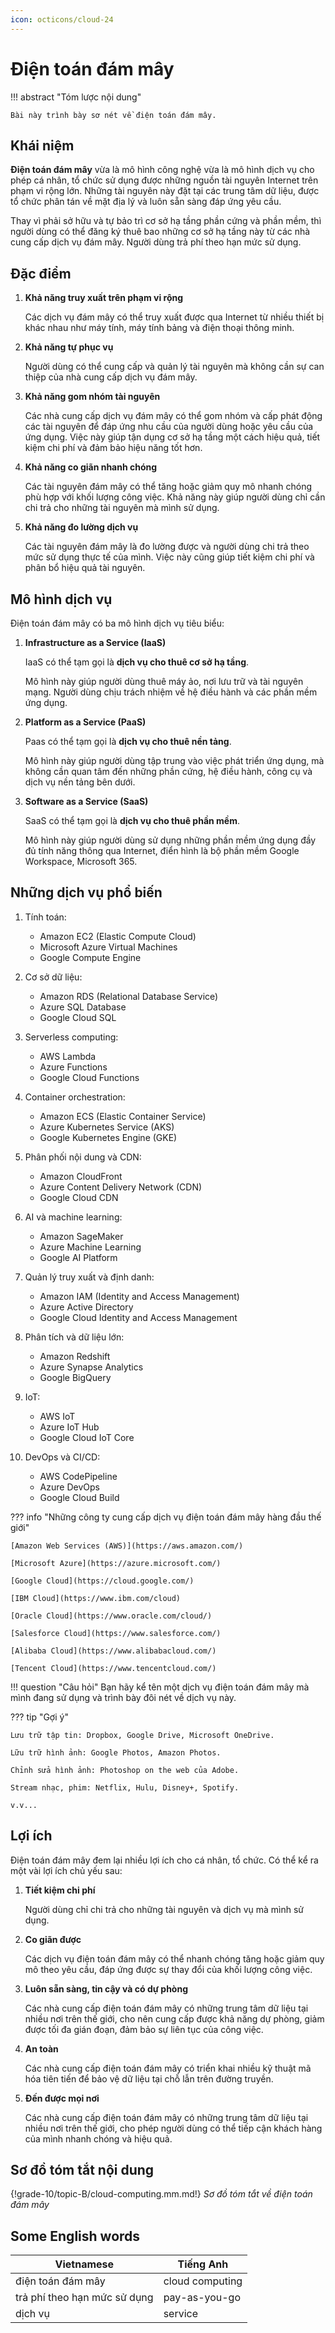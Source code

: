 ```yaml
---
icon: octicons/cloud-24
---
```


# Điện toán đám mây

!!! abstract "Tóm lược nội dung"
    
    Bài này trình bày sơ nét về điện toán đám mây. 

## Khái niệm

**Điện toán đám mây** vừa là mô hình công nghệ vừa là mô hình dịch vụ cho phép cá nhân, tổ chức sử dụng được những nguồn tài nguyên Internet trên phạm vi rộng lớn. Những tài nguyên này đặt tại các trung tâm dữ liệu, được tổ chức phân tán về mặt địa lý và luôn sẵn sàng đáp ứng yêu cầu.

Thay vì phải sở hữu và tự bảo trì cơ sở hạ tầng phần cứng và phần mềm, thì người dùng có thể đăng ký thuê bao những cơ sở hạ tầng này từ các nhà cung cấp dịch vụ đám mây. Người dùng trả phí theo hạn mức sử dụng.

## Đặc điểm

1. **Khả năng truy xuất trên phạm vi rộng**

    Các dịch vụ đám mây có thể truy xuất được qua Internet từ nhiều thiết bị khác nhau như máy tính, máy tính bảng và điện thoại thông minh.

2. **Khả năng tự phục vụ**

    Người dùng có thể cung cấp và quản lý tài nguyên mà không cần sự can thiệp của nhà cung cấp dịch vụ đám mây.

3. **Khả năng gom nhóm tài nguyên**

    Các nhà cung cấp dịch vụ đám mây có thể gom nhóm và cấp phát động các tài nguyên để đáp ứng nhu cầu của người dùng hoặc yêu cầu của ứng dụng. Việc này giúp tận dụng cơ sở hạ tầng một cách hiệu quả, tiết kiệm chi phí và đảm bảo hiệu năng tốt hơn.

4. **Khả năng co giãn nhanh chóng**

    Các tài nguyên đám mây có thể tăng hoặc giảm quy mô nhanh chóng phù hợp với khối lượng công việc. Khả năng này giúp người dùng chỉ cần chi trả cho những tài nguyên mà mình sử dụng.

5. **Khả năng đo lường dịch vụ**

    Các tài nguyên đám mây là đo lường được và người dùng chi trả theo mức sử dụng thực tế của mình. Việc này cũng giúp tiết kiệm chi phí và phân bổ hiệu quả tài nguyên.

## Mô hình dịch vụ

Điện toán đám mây có ba mô hình dịch vụ tiêu biểu:

1. **Infrastructure as a Service (IaaS)**

    IaaS có thể tạm gọi là **dịch vụ cho thuê cơ sở hạ tầng**.

    Mô hình này giúp người dùng thuê máy ảo, nơi lưu trữ và tài nguyên mạng. Người dùng chịu trách nhiệm về hệ điều hành và các phần mềm ứng dụng.

2. **Platform as a Service (PaaS)**

    Paas có thể tạm gọi là **dịch vụ cho thuê nền tảng**.

    Mô hình này giúp người dùng tập trung vào việc phát triển ứng dụng, mà không cần quan tâm đến những phần cứng, hệ điều hành, công cụ và dịch vụ nền tảng bên dưới.

3. **Software as a Service (SaaS)**

    SaaS có thể tạm gọi là **dịch vụ cho thuê phần mềm**.

    Mô hình này giúp người dùng sử dụng những phần mềm ứng dụng đầy đủ tính năng thông qua Internet, điển hình là bộ phần mềm Google Workspace, Microsoft 365.

## Những dịch vụ phổ biến

1. Tính toán:
    - Amazon EC2 (Elastic Compute Cloud)
    - Microsoft Azure Virtual Machines
    - Google Compute Engine

2. Cơ sở dữ liệu:
    - Amazon RDS (Relational Database Service)
    - Azure SQL Database
    - Google Cloud SQL

3. Serverless computing:
    - AWS Lambda
    - Azure Functions
    - Google Cloud Functions

4. Container orchestration:
    - Amazon ECS (Elastic Container Service)
    - Azure Kubernetes Service (AKS)
    - Google Kubernetes Engine (GKE)

5. Phân phối nội dung và CDN:
    - Amazon CloudFront
    - Azure Content Delivery Network (CDN)
    - Google Cloud CDN

6. AI và machine learning:
    - Amazon SageMaker
    - Azure Machine Learning
    - Google AI Platform

7. Quản lý truy xuất và định danh:
    - Amazon IAM (Identity and Access Management)
    - Azure Active Directory
    - Google Cloud Identity and Access Management

8. Phân tích và dữ liệu lớn:
    - Amazon Redshift
    - Azure Synapse Analytics
    - Google BigQuery

9. IoT:
    - AWS IoT
    - Azure IoT Hub
    - Google Cloud IoT Core

10. DevOps và CI/CD:
    - AWS CodePipeline
    - Azure DevOps
    - Google Cloud Build

??? info "Những công ty cung cấp dịch vụ điện toán đám mây hàng đầu thế giới"

    [Amazon Web Services (AWS)](https://aws.amazon.com/)

    [Microsoft Azure](https://azure.microsoft.com/)
    
    [Google Cloud](https://cloud.google.com/)
    
    [IBM Cloud](https://www.ibm.com/cloud)
    
    [Oracle Cloud](https://www.oracle.com/cloud/)
    
    [Salesforce Cloud](https://www.salesforce.com/)
    
    [Alibaba Cloud](https://www.alibabacloud.com/)
    
    [Tencent Cloud](https://www.tencentcloud.com/)

!!! question "Câu hỏi"
    Bạn hãy kể tên một dịch vụ điện toán đám mây mà mình đang sử dụng và trình bày đôi nét về dịch vụ này.

??? tip "Gợi ý"

    Lưu trữ tập tin: Dropbox, Google Drive, Microsoft OneDrive.

    Lữu trữ hình ảnh: Google Photos, Amazon Photos.

    Chỉnh sửa hình ảnh: Photoshop on the web của Adobe.

    Stream nhạc, phim: Netflix, Hulu, Disney+, Spotify.

    v.v...

## Lợi ích

Điện toán đám mây đem lại nhiều lợi ích cho cá nhân, tổ chức. Có thể kể ra một vài lợi ích chủ yếu sau:

1. **Tiết kiệm chi phí**

    Người dùng chỉ chi trả cho những tài nguyên và dịch vụ mà mình sử dụng.

2. **Co giãn được**

    Các dịch vụ điện toán đám mây có thể nhanh chóng tăng hoặc giảm quy mô theo yêu cầu, đáp ứng được sự thay đổi của khối lượng công việc.

3. **Luôn sẵn sàng, tin cậy và có dự phòng**

    Các nhà cung cấp điện toán đám mây có những trung tâm dữ liệu tại nhiều nơi trên thế giới, cho nên cung cấp được khả năng dự phòng, giảm được tối đa gián đoạn, đảm bảo sự liên tục của công việc.

4. **An toàn**

    Các nhà cung cấp điện toán đám mây có triển khai nhiều kỹ thuật mã hóa tiên tiến để bảo vệ dữ liệu tại chỗ lẫn trên đường truyền.

5. **Đến được mọi nơi**

    Các nhà cung cấp điện toán đám mây có những trung tâm dữ liệu tại nhiều nơi trên thế giới, cho phép người dùng có thể tiếp cận khách hàng của mình nhanh chóng và hiệu quả.

## Sơ đồ tóm tắt nội dung

{!grade-10/topic-B/cloud-computing.mm.md!}
*Sơ đồ tóm tắt về điện toán đám mây*

## Some English words

| Vietnamese | Tiếng Anh | 
| --- | --- |
| điện toán đám mây | cloud computing |
| trả phí theo hạn mức sử dụng | pay-as-you-go |
| dịch vụ | service |